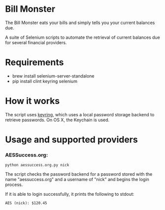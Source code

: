 # Bill Monster

The Bill Monster eats your bills and simply tells you your current balances due.

A suite of Selenium scripts to automate the retrieval of current
balances due for several financial providers.

# Requirements

- brew install selenium-server-standalone
- pip install clint keyring selenium

# How it works

The script uses [keyring](http://pypi.python.org/pypi/keyring/), which uses a
local password storage backend to retrieve passwords. On OS X, the Keychain is used.

# Usage and supported providers

### AESSuccess.org:

    python aessuccess.org.py nick

The script checks the password backend for a password stored with the name
"aessuccess.org" and a username of "nick" and begins the login process.

If it is able to login successfully, it prints the following to stdout:

    AES (nick): $120.45
